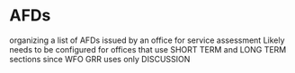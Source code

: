 # AFDs
organizing a list of AFDs issued by an office for service assessment
Likely needs to be configured for offices that use SHORT TERM and LONG TERM sections since WFO GRR uses only DISCUSSION

